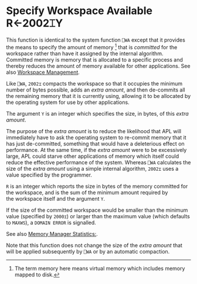 
<!-- Hidden search keywords -->
<div style="display: none;">
  2002⌶
</div>






<h1 class="heading"><span class="name">Specify Workspace Available</span> <span class="command">R←2002⌶Y</span></h1>



This function is identical to the system function `⎕WA` except that it provides the means to specify the amount of memory [^1]  that is *committed* for the workspace rather than have it assigned by the internal algorithm. Committed memory is memory that is allocated to a specific process and thereby reduces the amount of memory available for other applications. See also [Workspace Management](../../../../windows-installation-and-configuration-guide/workspace-management).


Like `⎕WA`,  `2002⌶` compacts the workspace so that it occupies the minimum number of bytes possible, adds an *extra amount*, and then de-commits all the remaining memory that it is currently using, allowing it to be allocated by the operating system for use by other applications.


The argument `Y` is an integer which specifies the size, in bytes, of this *extra amount*.



The purpose of the *extra amount* is to reduce the likelihood that APL will immediately have to ask the operating system to re-commit memory that it has just de-committed, something that would have a deleterious effect on performance. At the same time, if the *extra amount* were to be excessively large, APL could  starve other applications of memory which itself could reduce the effective performance of the system. Whereas `⎕WA` calculates the size of the *extra amount* using a simple internal algorithm,  `2002⌶` uses a value specified by the programmer.


`R` is an integer which reports the size in bytes of the memory committed  for the workspace, and is the sum of the minimum amount required  by the workspace itself and the argument `Y`.


If the size of the committed workspace would be smaller than the minimum value (specified by `2000⌶`) or larger than the maximum value (which defaults to `MAXWS`), a `DOMAIN ERROR` is signalled.


See also [Memory Manager Statistics:](memory-manager-statistics.md).


Note that this function does not change the size of the *extra amount* that will be applied subsequently by `⎕WA` or by an automatic compaction.




[^1]: The term memory here means virtual memory which includes memory mapped to disk.